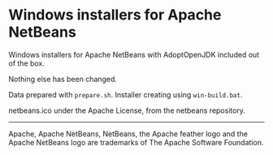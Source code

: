 Windows installers for Apache NetBeans
==

Windows installers for Apache NetBeans with AdoptOpenJDK included out of the box.

Nothing else has been changed.

Data prepared with `prepare.sh`. Installer creating using `win-build.bat`.

netbeans.ico under the Apache License, from the netbeans repository.

---

Apache, Apache NetBeans, NetBeans, the Apache feather logo and the Apache NetBeans logo are trademarks of The Apache Software Foundation.
